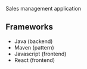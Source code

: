 Sales management application

## Frameworks
- Java (backend)
- Maven (pattern)
- Javascript (frontend)
- React (frontend)
